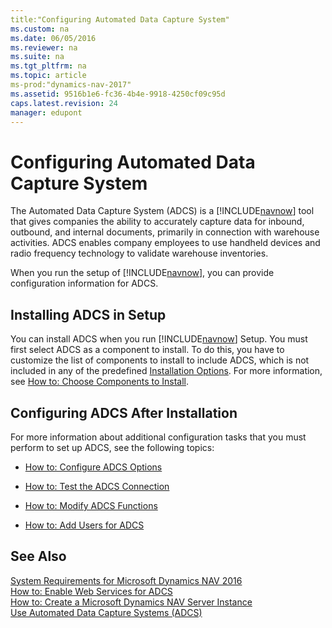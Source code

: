 ```yaml
---
title:"Configuring Automated Data Capture System"
ms.custom: na
ms.date: 06/05/2016
ms.reviewer: na
ms.suite: na
ms.tgt_pltfrm: na
ms.topic: article
ms-prod:"dynamics-nav-2017"
ms.assetid: 9516b1e6-fc36-4b4e-9918-4250cf09c95d
caps.latest.revision: 24
manager: edupont
---
```

# Configuring Automated Data Capture System
The Automated Data Capture System \(ADCS\) is a [!INCLUDE[navnow](includes/navnow_md.md)] tool that gives companies the ability to accurately capture data for inbound, outbound, and internal documents, primarily in connection with warehouse activities. ADCS enables company employees to use handheld devices and radio frequency technology to validate warehouse inventories.  
  
 When you run the setup of [!INCLUDE[navnow](includes/navnow_md.md)], you can provide configuration information for ADCS.  
  
## Installing ADCS in Setup  
 You can install ADCS when you run [!INCLUDE[navnow](includes/navnow_md.md)] Setup. You must first select ADCS as a component to install. To do this, you have to customize the list of components to install to include ADCS, which is not included in any of the predefined [Installation Options](Installation-Options.md). For more information, see [How to: Choose Components to Install](../Topic/How%20to:%20Choose%20Components%20to%20Install.md).  
  
## Configuring ADCS After Installation  
 For more information about additional configuration tasks that you must perform to set up ADCS, see the following topics:  
  
-   [How to: Configure ADCS Options](../Topic/How%20to:%20Configure%20ADCS%20Options.md)  
  
-   [How to: Test the ADCS Connection](../Topic/How%20to:%20Test%20the%20ADCS%20Connection.md)  
  
-   [How to: Modify ADCS Functions](../Topic/How%20to:%20Modify%20ADCS%20Functions.md)  
  
-   [How to: Add Users for ADCS](../Topic/How%20to:%20Add%20Users%20for%20ADCS.md)  
  
## See Also  
 [System Requirements for Microsoft Dynamics NAV 2016](System-Requirements-for-Microsoft-Dynamics-NAV-2016.md)   
 [How to: Enable Web Services for ADCS](../Topic/How%20to:%20Enable%20Web%20Services%20for%20ADCS.md)   
 [How to: Create a Microsoft Dynamics NAV Server Instance](../Topic/How%20to:%20Create%20a%20Microsoft%20Dynamics%20NAV%20Server%20Instance.md)   
 [Use Automated Data Capture Systems \(ADCS\)](../Topic/Use%20Automated%20Data%20Capture%20Systems%20\(ADCS\).md)